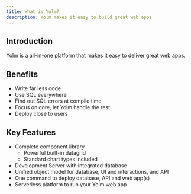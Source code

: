 ```yaml
---
title: What is Yolm?
description: Yolm makes it easy to build great web apps
---
```


## Introduction

Yolm is a all-in-one platform that makes it easy to deliver great web apps.

## Benefits

- Write far less code
- Use SQL everywhere
- Find out SQL errors at compile time
- Focus on core, let Yolm handle the rest
- Deploy close to users

## Key Features

- Complete component library
  - Powerful built-in datagrid
  - Standard chart types included
- Development Server with integrated database
- Unified object model for database, UI and interactions, and API
- One command to deploy database, API and web app(s)
- Serverless platform to run your Yolm web app
